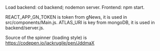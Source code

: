 Load backend: cd backend; nodemon server. Frontend: npm start.

REACT_APP_GN_TOKEN is token from gNews, it is used in src/components/Main.js.
ATLAS_URI is key from mongoDB, it is used in backend/server.js.

Source of the spinner (loading style) is https://codepen.io/jackrugile/pen/JddmaX
